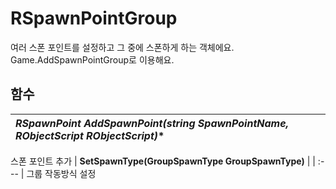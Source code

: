 # **RSpawnPointGroup**

여러 스폰 포인트를 설정하고 그 중에 스폰하게 하는 객체에요. Game.AddSpawnPointGroup로 이용해요. 
## **함수**

| **RSpawnPoint AddSpawnPoint(string SpawnPointName, RObjectScript* RObjectScript)** |
| :--- |
스폰 포인트 추가 
| **SetSpawnType(GroupSpawnType GroupSpawnType)** |
| :--- |
그룹 작동방식 설정 
